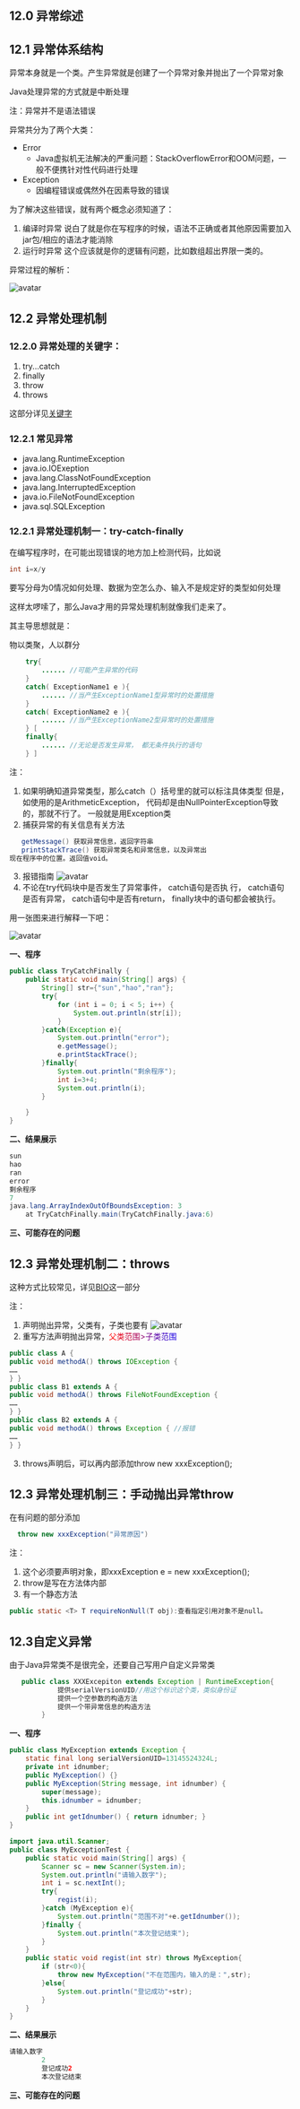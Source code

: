 <!--
 * @Author: your name
 * @Date: 2020-04-16 15:30:12
 * @LastEditTime: 2020-04-17 10:23:35
 * @LastEditors: Please set LastEditors
 * @Description: In User Settings Edit
 * @FilePath: \docs\1.basics\1.java-basic\12-异常.md
 -->
## 12.0 异常综述

## 12.1 异常体系结构

异常本身就是一个类。产生异常就是创建了一个异常对象并抛出了一个异常对象

Java处理异常的方式就是中断处理

注：异常并不是语法错误

异常共分为了两个大类：
* Error
   * Java虚拟机无法解决的严重问题：StackOverflowError和OOM问题，一般不便携针对性代码进行处理
* Exception
   * 因编程错误或偶然外在因素导致的错误
  
为了解决这些错误，就有两个概念必须知道了：
1. 编译时异常
   说白了就是你在写程序的时候，语法不正确或者其他原因需要加入jar包/相应的语法才能消除
2. 运行时异常
   这个应该就是你的逻辑有问题，比如数组超出界限一类的。

异常过程的解析：

![avatar](./assets/12-1.jpg)

## 12.2 异常处理机制

### 12.2.0 异常处理的关键字：

1. try...catch
2. finally
3. throw
4. throws

这部分详见[关键字](3-关键字.md)

### 12.2.1 常见异常

* java.lang.RuntimeException
* java.io.IOExeption
* java.lang.ClassNotFoundException
* java.lang.InterruptedException
* java.io.FileNotFoundException
* java.sql.SQLException

### 12.2.1 异常处理机制一：try-catch-finally

在编写程序时，在可能出现错误的地方加上检测代码，比如说
```java 
int i=x/y 

```
要写分母为0情况如何处理、数据为空怎么办、输入不是规定好的类型如何处理

这样太啰嗦了，那么Java才用的异常处理机制就像我们走来了。

其主导思想就是：

物以类聚，人以群分

  
```java
    try{
        ...... //可能产生异常的代码
    }
    catch( ExceptionName1 e ){
        ...... //当产生ExceptionName1型异常时的处置措施
    }
    catch( ExceptionName2 e ){
        ...... //当产生ExceptionName2型异常时的处置措施
    } [
    finally{
        ...... //无论是否发生异常， 都无条件执行的语句
    } ]
``` 
注：

1. 如果明确知道异常类型，那么catch（）括号里的就可以标注具体类型
    但是，如使用的是ArithmeticException， 代码却是由NullPointerException导致的，那就不行了。
    一般就是用Exception类
2. 捕获异常的有关信息有关方法
```java
   getMessage() 获取异常信息，返回字符串
   printStackTrace() 获取异常类名和异常信息，以及异常出
现在程序中的位置。返回值void。
```
3. 报错指南
   ![avatar](./assets/12-2.jpg) 
4. 不论在try代码块中是否发生了异常事件， catch语句是否执
行， catch语句是否有异常， catch语句中是否有return，
finally块中的语句都会被执行。

用一张图来进行解释一下吧：

![avatar](./assets/12-3.jpg)

<b>一、程序</b>

```java
public class TryCatchFinally {
    public static void main(String[] args) {
        String[] str={"sun","hao","ran"};
        try{
            for (int i = 0; i < 5; i++) {
                System.out.println(str[i]);
            }
        }catch(Exception e){
            System.out.println("error");
            e.getMessage();
            e.printStackTrace();
        }finally{
            System.out.println("剩余程序");
            int i=3+4;
            System.out.println(i);
        }

    }
}
```

<b>二、结果展示</b>

```java
sun
hao
ran
error
剩余程序
7
java.lang.ArrayIndexOutOfBoundsException: 3
	at TryCatchFinally.main(TryCatchFinally.java:6)
```

<b>三、可能存在的问题</b>

## 12.3 异常处理机制二：throws

这种方式比较常见，详见[BIO](https://codefool0307.github.io/JavaScholar/#/1.basics/1.java-basic/5-IO?id=_52112-%e5%8a%9f%e8%83%bd)这一部分


注：

1. 声明抛出异常，父类有，子类也要有
   ![avatar](./assets/12-5.jpg)
2. 重写方法声明抛出异常，<font color="#FF0000">父</font><font color="#E3001C">类</font><font color="#C70038">范</font><font color="#AB0054">围</font><font color="#8F0070">></font><font color="#73008C">子</font><font color="#5700A8">类</font><font color="#3B00C4">范</font><font color="#1F00E0">围</font>
   
```java
public class A {
public void methodA() throws IOException {
……
} }
public class B1 extends A {
public void methodA() throws FileNotFoundException {
……
} }
public class B2 extends A {
public void methodA() throws Exception { //报错
……
} }
```
3. throws声明后，可以再内部添加throw new xxxException();

## 12.3 异常处理机制三：手动抛出异常throw

在有问题的部分添加 

```java
  throw new xxxException("异常原因")
```
注：
1. 这个必须要声明对象，即xxxException e = new xxxException();
2. throw是写在方法体内部
3. 有一个静态方法
```java
public static <T> T requireNonNull(T obj):查看指定引用对象不是null。
```

## 12.3自定义异常

由于Java异常类不是很完全，还要自己写用户自定义异常类

```java
   public class XXXExcepiton extends Exception | RuntimeException{
            提供serialVersionUID//用这个标识这个类，类似身份证
            提供一个空参数的构造方法
            提供一个带异常信息的构造方法
        }
```

<b>一、程序</b>

```java
public class MyException extends Exception {
    static final long serialVersionUID=13145524324L;
    private int idnumber;
    public MyException() {}
    public MyException(String message, int idnumber) {
        super(message);
        this.idnumber = idnumber;
    }
    public int getIdnumber() { return idnumber; }
}

import java.util.Scanner;
public class MyExceptionTest {
    public static void main(String[] args) {
        Scanner sc = new Scanner(System.in);
        System.out.println("请输入数字");
        int i = sc.nextInt();
        try{
            regist(i);
        }catch (MyException e){
            System.out.println("范围不对"+e.getIdnumber());
        }finally {
            System.out.println("本次登记结束");
        }
    }
    public static void regist(int str) throws MyException{
        if (str<0){
            throw new MyException("不在范围内，输入的是：",str);
        }else{
            System.out.println("登记成功"+str);
        }
    }
}

```

<b>二、结果展示</b>

```java
请输入数字
        2
        登记成功2
        本次登记结束
```

<b>三、可能存在的问题</b>


